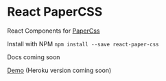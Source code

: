 # React PaperCSS

React Components for [PaperCss](https://github.com/rhyneav/papercss)

Install with NPM `npm install --save react-paper-css`

Docs coming soon

[Demo](https://github.com/Banjerr/React-Paper-CSS-Page)
(Heroku version coming soon)
